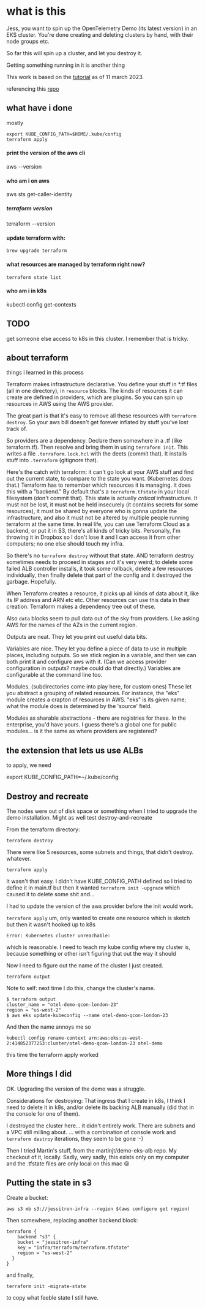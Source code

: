 # what is this

Jess, you want to spin up the OpenTelemetry Demo (its latest version) in an EKS cluster.
You're done creating and deleting clusters by hand, with their node groups etc.

So far this will spin up a cluster, and let you destroy it.

Getting something running in it is another thing

This work is based on the [tutorial](https://developer.hashicorp.com/terraform/tutorials/kubernetes/eks) as of 11 march 2023.

referencing this [repo](https://github.com/hashicorp/learn-terraform-provision-eks-cluster/blob/27e7dda1c011a933b2652a0067160ccd3e6194a7/main.tf)

## what have i done

mostly

```
export KUBE_CONFIG_PATH=$HOME/.kube/config
terraform apply
```

#### print the version of the aws cli

aws --version

#### who am i on aws

aws sts get-caller-identity

##### terraform version

terraform --version

#### update terraform with:

`brew upgrade terraform`

#### what resources are managed by terraform right now?

`terraform state list`

#### who am i in k8s

kubectl config get-contexts

## TODO

get someone else access to k8s in this cluster. I remember that is tricky.

## about terraform

things i learned in this process

Terraform makes infrastructure declarative.
You define your stuff in \*.tf files (all in one directory), in `resource` blocks.
The kinds of resources it can create are defined in providers, which are plugins. So you can
spin up resources in AWS using the AWS provider.

The great part is that it's easy to remove all these resources with `terraform destroy`. So your aws
bill doesn't get forever inflated by stuff you've lost track of.

So providers are a dependency. Declare them somewhere in a .tf (like terraform.tf). Then resolve and
bring them in using `terraform init`. This writes a file `.terraform.lock.hcl` with the deets (commit that).
It installs stuff into `.terraform` (gitignore that).

Here's the catch with terraform: it can't go look at your AWS stuff and find out the current state, to
compare to the state you want. (Kubernetes does that.) Terraform has to remember which resources it
is managing. It does this with a "backend." By default that's a `terraform.tfstate` in your local filesystem
(don't commit that). This state is actually _critical_ infrastructure. It must not be lost, it must not be
held insecurely (it contains secrets for some resources), it must be shared
by everyone who is gonna update the infrastructure, and also it must
not be altered by multiple people running terraform at the same time.
In real life, you can use Terraform Cloud as a backend, or put it in S3, there's all kinds of tricky bits.
Personally, I'm throwing it in Dropbox so I don't lose it and I can access it from other computers; no one else should touch my infra.

So there's no `terraform destroy` without that state. AND terraform destroy sometimes needs to proceed in stages and it's very weird; to delete some failed ALB controller installs, it took some rollback, delete a few resources individually, then finally delete that part of the config and it destroyed the garbage. Hopefully.

When Terraform creates a resource, it picks up all kinds of data about it, like its IP address and ARN etc etc.
Other resources can use this data in their creation. Terraform makes a dependency tree out of these.

Also `data` blocks seem to pull data out of the sky from providers. Like asking AWS for the names of the AZs in
the current region.

Outputs are neat. They let you print out useful data bits.

Variables are nice. They let you define a piece of data to use in multiple places, including outputs. So we stick region in a variable, and then we can both print it and configure aws with it. (Can we access provider configuration in outputs? maybe could do that directly.) Variables are configurable at the command line too.

Modules. (subdirectories come into play here, for custom ones)
These let you abstract a grouping of related resources. For instance, the "eks" module creates a crapton
of resources in AWS. "eks" is its given name; what the module does is determined by the 'source' field.

Modules as sharable abstractions - there are registries for these. In the enterprise, you'd have yours. I guess there's a global one for public modules... is it the same as where providers are registered?

## the extension that lets us use ALBs

to apply, we need

export KUBE_CONFIG_PATH=~/.kube/config

## Destroy and recreate

The nodes were out of disk space or something when I tried to upgrade the demo
installation. Might as well test destroy-and-recreate

From the terraform directory:

`terraform destroy`

There were like 5 resources, some subnets and things, that didn't destroy. whatever.

`terraform apply`

It wasn't that easy. I didn't have KUBE_CONFIG_PATH defined
so I tried to define it in main.tf
but then it wanted `terraform init -upgrade`
which caused it to delete some shit and...

I had to update the version of the aws provider before the init would work.

`terraform apply` um, only wanted to create one resource which is sketch
but then it wasn't hooked up to k8s

`Error: Kubernetes cluster unreachable:`

which is reasonable. I need to teach my kube config where my cluster is, because something or other isn't figuring that out the way it should

Now I need to figure out the name of the cluster I just created.

`terraform output`

Note to self: next time I do this, change the cluster's name.

```
$ terraform output
cluster_name = "otel-demo-qcon-london-23"
region = "us-west-2"
$ aws eks update-kubeconfig --name otel-demo-qcon-london-23
```

And then the name annoys me so

`kubectl config rename-context arn:aws:eks:us-west-2:414852377253:cluster/otel-demo-qcon-london-23 otel-demo`

this time the terraform apply worked

## More things I did

OK. Upgrading the version of the demo was a struggle.

Considerations for destroying: That ingress that I create in k8s, I think I need to
delete it in k8s, and/or delete its backing ALB manually (did that in the console for one of them).

I destroyed the cluster here... it didn't entirely work. There are subnets and a VPC still milling about. ... with a combination of console work and `terraform destroy` iterations, they seem to be gone :-)

Then I tried Martin's stuff, from the martinjt/demo-eks-alb repo. My checkout of it, locally. Sadly, very sadly, this exists only on my computer and the .tfstate files are only local on this mac :cry:

## Putting the state in s3

Create a bucket:

`aws s3 mb s3://jessitron-infra --region $(aws configure get region)`

Then somewhere, replacing another backend block:

```
terraform {
    backend "s3" {
    bucket = "jessitron-infra"
    key = "infra/terraform/terraform.tfstate"
    region = "us-west-2"
  }
}
```

and finally,

`terraform init -migrate-state`

to copy what feeble state I still have.
